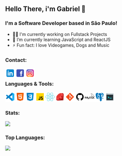 <!--
<img alt="banner" src="https://github.com/gabrielloppes/gabrielloppes/blob/master/assets/banner/Desktop%20-%201.png" />
-->

<br />

## Hello There, i'm Gabriel 👋

### I'm a Software Developer based in São Paulo!

- 👨‍💻 I'm currently working on Fullstack Projects
-  🌱 I’m currently learning JavaScript and ReactJS
- ⚡ Fun fact: I love Videogames, Dogs and Music

### Contact:

[<img align="left" alt="Linkedin Icon" width="32px" src="https://github.com/gabrielloppes/gabrielloppes/blob/master/assets/icons/icons8-linkedin-48-colo.png" />][linkedin]

[<img align="left" alt="Facebook Icon" width="32px" src="https://github.com/gabrielloppes/gabrielloppes/blob/master/assets/icons/icons8-facebook-48.png" />][facebook]

[<img align="left" alt="Instagram Icon" width="32px" src="https://github.com/gabrielloppes/gabrielloppes/blob/master/assets/icons/icons8-instagram-48.png" />][instagram]

<br />

### Languages & Tools:

[<img align="left" alt="VSCode Icon" width="32px" src="https://github.com/gabrielloppes/gabrielloppes/blob/master/assets/languages-icons/icons8-visual-studio-code-2019-48.png" />][github]

[<img align="left" alt="HTML5 Icon" width="32px" src="https://github.com/gabrielloppes/gabrielloppes/blob/master/assets/languages-icons/icons8-html-5-48.png" />][github]

[<img align="left" alt="CSS3 Icon" width="32px" src="https://github.com/gabrielloppes/gabrielloppes/blob/master/assets/languages-icons/icons8-css3-48.png" />][github]

[<img align="left" alt="Javascript Icon" width="32px" src="https://github.com/gabrielloppes/gabrielloppes/blob/master/assets/languages-icons/icons8-javascript-48.png" />][github]

[<img align="left" alt="React Icon" width="32px" src="https://github.com/gabrielloppes/gabrielloppes/blob/master/assets/languages-icons/icons8-react-native-48.png" />][github]

[<img align="left" alt="Ruby Icon" width="32px" src="https://github.com/gabrielloppes/gabrielloppes/blob/master/assets/languages-icons/icons8-ruby-programming-language-48.png" />][github]

[<img align="left" alt="Git Icon" width="32px" src="https://github.com/gabrielloppes/gabrielloppes/blob/master/assets/languages-icons/icons8-git-48.png" />][github]

[<img align="left" alt="Github Icon" width="32px" src="https://github.com/gabrielloppes/gabrielloppes/blob/master/assets/languages-icons/icons8-github-32.png" />][github]

[<img align="left" alt="Mysql Icon" width="32px" src="https://github.com/gabrielloppes/gabrielloppes/blob/master/assets/languages-icons/icons8-mysql-logo-48.png" />][github]

[<img align="left" alt="PostgreSQL Icon" width="32px" src="https://github.com/gabrielloppes/gabrielloppes/blob/master/assets/languages-icons/icons8-postgresql-48.png" />][github]

[<img align="left" alt="Terminal Icon" width="32px" src="https://github.com/gabrielloppes/gabrielloppes/blob/master/assets/languages-icons/icons8-console-48.png" />][github]

<br />
<br />

### Stats:

<img src="https://github-readme-stats.gabrielloppes.vercel.app/api?username=gabrielloppes&show_icons=true&hide_border=false&count_private=true&include_all_commits=true&theme=buefy">

### Top Languages:

<img align="left" src="https://github-readme-stats.gabrielloppes.vercel.app/api/top-langs/?username=gabrielloppes&theme=buefy&layout=compact&hide=HTML">

[linkedin]: https://linkedin.com/in/gabriellopees
[facebook]: https://www.facebook.com/gabrielloppees/
[instagram]: https://www.instagram.com/eugabrielloppes/
[github]: https://www.github.com/gabriellopees
